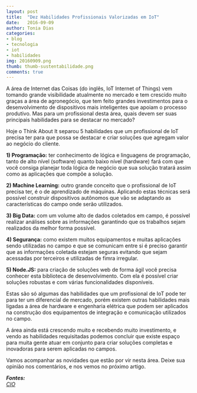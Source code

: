 ```yaml
---
layout: post
title:  "Dez Habilidades Profissionais Valorizadas em IoT"
date:   2016-09-09
author: Tonia Dias
categories: 
- blog
- tecnologia
- iot
- habilidades
img: 20160909.png
thumb: thumb-sustentabilidade.png
comments: true
---
```


A área de Internet das Coisas (do inglês, IoT Internet of Things) vem tomando grande visibilidade atualmente no mercado e tem crescido muito graças a área de agronegócio, que tem feito grandes investimentos para o desenvolvimento de dispositivos mais inteligentes que apoiam o processo produtivo. Mas para um profissional desta área, quais devem ser suas principais habilidades para se destacar no mercado?<!--more-->

Hoje o Think About It separou 5 habilidades que um profissional de IoT precisa ter para que possa se destacar e criar soluções que agregam valor ao negócio do cliente.

<b>1) Programação:</b> ter conhecimento de lógica e linguagens de programação, tanto de alto nível (software) quanto baixo nível (hardware) fará com que você consiga planejar toda lógica de negócio que sua solução tratará assim como as aplicações que compõe a solução.

<b>2) Machine Learning:</b> outro grande conceito que o profissional de IoT precisa ter, é o de aprendizado de máquinas. Aplicando estas técnicas será possível construir dispositivos autônomos que vão se adaptando as características do campo onde serão utilizados.

<b>3) Big Data:</b> com um volume alto de dados coletados em campo, é possível realizar análises sobre as informações garantindo que os trabalhos sejam realizados da melhor forma possível.

<b>4) Segurança:</b> como existem muitos equipamentos e muitas aplicações sendo utilizadas no campo e que se comunicam entre si é preciso garantir que as informações coletada estejam seguras evitando que sejam acessadas por terceiros e utilizadas de fimra irregular.

<b>5) Node.JS:</b> para criação de soluções web de forma ágil você precisa conhecer esta biblioteca de desenvolvimento. Com ela é possível criar soluções robustas e com várias funcionalidades disponíveis.

Estas são só algumas das habilidades que um profissional de IoT pode ter para ter um diferencial de mercado, porém existem outras habilidades mais ligadas a área de hardware e engenharia elétrica que podem ser aplicados na construção dos equipamentos de integração e comunicação utilizados no campo.

A área ainda está crescendo muito e recebendo muito investimento, e vendo as habilidades requisitadas podemos concluir que existe espaço para muita gente atuar em conjunto para criar soluções completas e inovadoras para serem aplicadas no campos.

Vamos acompanhar as novidades que estão por vir nesta área. Deixe sua opinião nos comentários, e nos vemos no próximo artigo.

<i>
	<b>Fontes: </b><br/>
	<a href="http://cio.com.br/tecnologia/2016/09/05/dez-habilidades-profissionais-mais-valorizadas-em-projetos-de-internet-das-coisas/">CIO</a><br/>
</i>